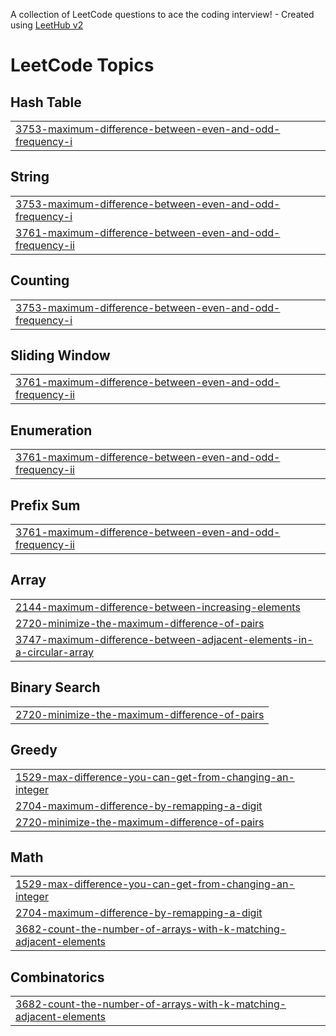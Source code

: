A collection of LeetCode questions to ace the coding interview! - Created using [LeetHub v2](https://github.com/arunbhardwaj/LeetHub-2.0)
<!---LeetCode Topics Start-->
# LeetCode Topics
## Hash Table
|  |
| ------- |
| [3753-maximum-difference-between-even-and-odd-frequency-i](https://github.com/Sandhya-1728/Leetcode_Problems_DC/tree/master/3753-maximum-difference-between-even-and-odd-frequency-i) |
## String
|  |
| ------- |
| [3753-maximum-difference-between-even-and-odd-frequency-i](https://github.com/Sandhya-1728/Leetcode_Problems_DC/tree/master/3753-maximum-difference-between-even-and-odd-frequency-i) |
| [3761-maximum-difference-between-even-and-odd-frequency-ii](https://github.com/Sandhya-1728/Leetcode_Problems_DC/tree/master/3761-maximum-difference-between-even-and-odd-frequency-ii) |
## Counting
|  |
| ------- |
| [3753-maximum-difference-between-even-and-odd-frequency-i](https://github.com/Sandhya-1728/Leetcode_Problems_DC/tree/master/3753-maximum-difference-between-even-and-odd-frequency-i) |
## Sliding Window
|  |
| ------- |
| [3761-maximum-difference-between-even-and-odd-frequency-ii](https://github.com/Sandhya-1728/Leetcode_Problems_DC/tree/master/3761-maximum-difference-between-even-and-odd-frequency-ii) |
## Enumeration
|  |
| ------- |
| [3761-maximum-difference-between-even-and-odd-frequency-ii](https://github.com/Sandhya-1728/Leetcode_Problems_DC/tree/master/3761-maximum-difference-between-even-and-odd-frequency-ii) |
## Prefix Sum
|  |
| ------- |
| [3761-maximum-difference-between-even-and-odd-frequency-ii](https://github.com/Sandhya-1728/Leetcode_Problems_DC/tree/master/3761-maximum-difference-between-even-and-odd-frequency-ii) |
## Array
|  |
| ------- |
| [2144-maximum-difference-between-increasing-elements](https://github.com/Sandhya-1728/Leetcode_Problems_DC/tree/master/2144-maximum-difference-between-increasing-elements) |
| [2720-minimize-the-maximum-difference-of-pairs](https://github.com/Sandhya-1728/Leetcode_Problems_DC/tree/master/2720-minimize-the-maximum-difference-of-pairs) |
| [3747-maximum-difference-between-adjacent-elements-in-a-circular-array](https://github.com/Sandhya-1728/Leetcode_Problems_DC/tree/master/3747-maximum-difference-between-adjacent-elements-in-a-circular-array) |
## Binary Search
|  |
| ------- |
| [2720-minimize-the-maximum-difference-of-pairs](https://github.com/Sandhya-1728/Leetcode_Problems_DC/tree/master/2720-minimize-the-maximum-difference-of-pairs) |
## Greedy
|  |
| ------- |
| [1529-max-difference-you-can-get-from-changing-an-integer](https://github.com/Sandhya-1728/Leetcode_Problems_DC/tree/master/1529-max-difference-you-can-get-from-changing-an-integer) |
| [2704-maximum-difference-by-remapping-a-digit](https://github.com/Sandhya-1728/Leetcode_Problems_DC/tree/master/2704-maximum-difference-by-remapping-a-digit) |
| [2720-minimize-the-maximum-difference-of-pairs](https://github.com/Sandhya-1728/Leetcode_Problems_DC/tree/master/2720-minimize-the-maximum-difference-of-pairs) |
## Math
|  |
| ------- |
| [1529-max-difference-you-can-get-from-changing-an-integer](https://github.com/Sandhya-1728/Leetcode_Problems_DC/tree/master/1529-max-difference-you-can-get-from-changing-an-integer) |
| [2704-maximum-difference-by-remapping-a-digit](https://github.com/Sandhya-1728/Leetcode_Problems_DC/tree/master/2704-maximum-difference-by-remapping-a-digit) |
| [3682-count-the-number-of-arrays-with-k-matching-adjacent-elements](https://github.com/Sandhya-1728/Leetcode_Problems_DC/tree/master/3682-count-the-number-of-arrays-with-k-matching-adjacent-elements) |
## Combinatorics
|  |
| ------- |
| [3682-count-the-number-of-arrays-with-k-matching-adjacent-elements](https://github.com/Sandhya-1728/Leetcode_Problems_DC/tree/master/3682-count-the-number-of-arrays-with-k-matching-adjacent-elements) |
<!---LeetCode Topics End-->